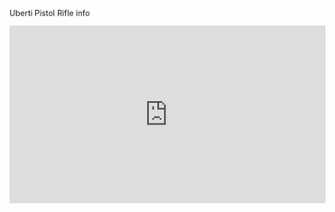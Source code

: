 Uberti Pistol Rifle info

<iframe width="560" height="315" src="https://www.youtube.com/embed/nqHDqFwQqvY" title="YouTube video player" frameborder="0" allow="accelerometer; autoplay; clipboard-write; encrypted-media; gyroscope; picture-in-picture" allowfullscreen></iframe>
